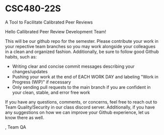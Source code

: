# CSC480-22S
A Tool to Facilitate Calibrated Peer Reviews

Hello Callibrated Peer Review Development Team! 

This will be our github repo for the semester. Please contribute your work in your repective team branches so you may work alongside your colleagues in a clean and organized fashion. Additionally, be sure to follow good Github habits, such as:

- Writing clear and concise commit messages describing your changes/updates
- Pushing your work at the end of EACH WORK DAY and labeling "Work in Progress (WIP)" if necessary
- Only sending pull requests to the main branch if you are confident in your clean, stable, and error free work

If you have any questions, comments, or concerns, feel free to reach out to Team Quality/Security in our class discord server. Additionally, if you have any suggestions on how we can improve your Github experience, let us know there as well.

, Team QA

